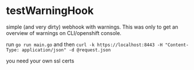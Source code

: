 # testWarningHook

simple (and very dirty) webhook with warnings. This was only to get an overview of warnings on CLI/openshift console.


run ```go run main.go``` and then  ```curl -k https://localhost:8443 -H "Content-Type: application/json" -d @request.json```


you need your own ssl certs 
